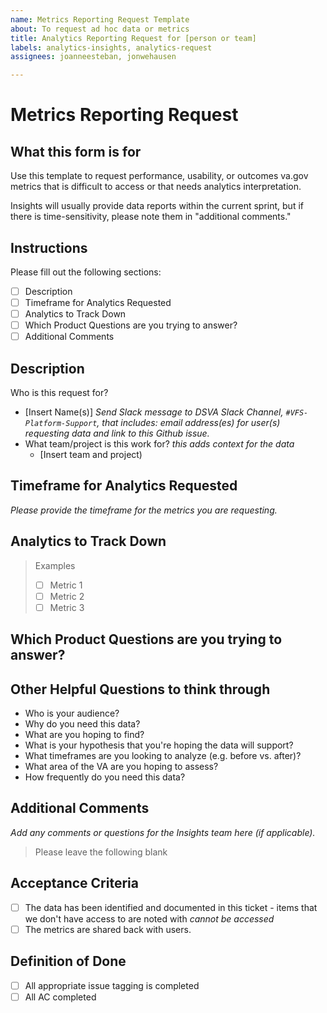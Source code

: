 ```yaml
---
name: Metrics Reporting Request Template
about: To request ad hoc data or metrics
title: Analytics Reporting Request for [person or team]
labels: analytics-insights, analytics-request
assignees: joanneesteban, jonwehausen

---
```


# Metrics Reporting Request

## What this form is for

Use this template to request performance, usability, or outcomes va.gov metrics that is difficult to access or that needs analytics interpretation.

Insights will usually provide data reports within the current sprint, but if there is time-sensitivity, please note them in "additional comments."

## Instructions

Please fill out the following sections:
- [ ] Description
- [ ] Timeframe for Analytics Requested
- [ ] Analytics to Track Down
- [ ] Which Product Questions are you trying to answer?
- [ ] Additional Comments

## Description
Who is this request for?

- [Insert Name(s)]
    _Send Slack message to DSVA Slack Channel, `#VFS-Platform-Support`, that includes: email address(es) for user(s) requesting data and link to this Github issue._
- What team/project is this work for?
    _this adds context for the data_
    - [Insert team and project)
    

## Timeframe for Analytics Requested
_Please provide the timeframe for the metrics you are requesting._


## Analytics to Track Down
> Examples
> 
> - [ ] Metric 1
> - [ ] Metric 2
> - [ ] Metric 3

## Which Product Questions are you trying to answer?

## Other Helpful Questions to think through
- Who is your audience?
- Why do you need this data?
- What are you hoping to find?
- What is your hypothesis that you're hoping the data will support?
- What timeframes are you looking to analyze (e.g. before vs. after)?
- What area of the VA are you hoping to assess?
- How frequently do you need this data?

## Additional Comments
_Add any comments or questions for the Insights team here (if applicable)._

> Please leave the following blank

## Acceptance Criteria
- [ ] The data has been identified and documented in this ticket - items that we don't have access to are noted with _cannot be accessed_
- [ ] The metrics are shared back with users.

## Definition of Done
- [ ] All appropriate issue tagging is completed
- [ ] All AC completed
